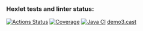 ### Hexlet tests and linter status:
[![Actions Status](https://github.com/Lakever/java-project-71/actions/workflows/hexlet-check.yml/badge.svg)](https://github.com/Lakever/java-project-71/app/actions)
[![Coverage](https://sonarcloud.io/api/project_badges/measure?project=Lakever_java-project-71&metric=coverage)](https://sonarcloud.io/summary/new_code?id=Lakever_java-project-71)
[![Java CI](https://github.com/Lakever/java-project-71/actions/workflows/build.yml/badge.svg)](https://github.com/Lakever/java-project-71/app/actions/workflows/build.yml)
[demo3.cast](app/asciinema/demo3.cast)
